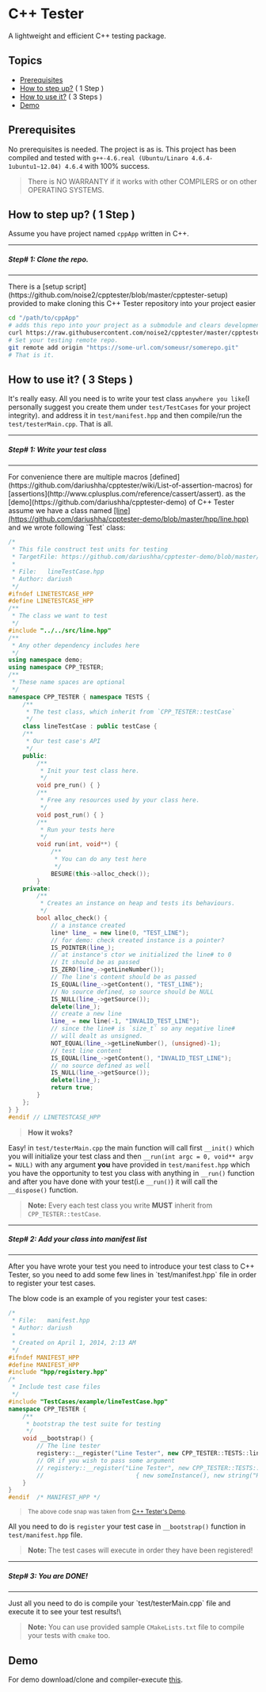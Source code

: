 C++ Tester
===

A lightweight and efficient C++ testing package.

Topics
---
* [Prerequisites](#prerequisites)
* [How to step up?](#how-to-use-it--3-steps-) ( 1 Step )
* [How to use it?](#how-to-use-it--3-steps-) ( 3 Steps )
* [Demo](#demo)

Prerequisites
---
No prerequisites is needed. The project is as is.
This project has been compiled and tested with `g++-4.6.real (Ubuntu/Linaro 4.6.4-1ubuntu1~12.04) 4.6.4` with 100% success.

> There is NO WARRANTY if it works with other COMPILERS or on other OPERATING SYSTEMS. 

How to step up? ( 1 Step )
-----
Assume you have project named `cppApp` written in C++.

<hr />
<h5>Step# 1: Clone the repo.</h5>
<hr />
There is a [setup script](https://github.com/noise2/cpptester/blob/master/cpptester-setup) provided to make cloning this C++ Tester repository into your project easier

```BASH
cd "/path/to/cppApp"
# adds this repo into your project as a submodule and clears development history of this repo. too 
curl https://raw.githubusercontent.com/noise2/cpptester/master/cpptester-setup | bash
# Set your testing remote repo.
git remote add origin "https://some-url.com/someusr/somerepo.git"
# That is it.
```

How to use it? ( 3 Steps )
---
It's really easy. All you need is to write your test class `anywhere you like`(I personally suggest you create them under `test/TestCases` for your project integrity). and address it in `test/manifest.hpp` and then compile/run the `test/testerMain.cpp`. That is all.

<hr />
<h5>Step# 1: Write your test class</h5>
<hr />
For convenience there are multiple macros [defined](https://github.com/dariushha/cpptester/wiki/List-of-assertion-macros) for [assertions](http://www.cplusplus.com/reference/cassert/assert). as the [demo](https://github.com/dariushha/cpptester-demo) of C++ Tester assume we have a class named <u>[line](https://github.com/dariushha/cpptester-demo/blob/master/hpp/line.hpp)</u> and we wrote following `Test` class:


```CPP
/*
 * This file construct test units for testing
 * TargetFile: https://github.com/dariushha/cpptester-demo/blob/master/src/line.hpp
 *
 * File:   lineTestCase.hpp
 * Author: dariush
 */
#ifndef LINETESTCASE_HPP
#define LINETESTCASE_HPP
/**
 * The class we want to test
 */
#include "../../src/line.hpp"
/**
 * Any other dependency includes here
 */
using namespace demo;
using namespace CPP_TESTER;
/**
 * These name spaces are optional
 */
namespace CPP_TESTER { namespace TESTS {
    /**
     * The test class, which inherit from `CPP_TESTER::testCase`
     */
    class lineTestCase : public testCase {
    /**
     * Our test case's API
     */
    public:
        /**
         * Init your test class here.
         */
        void pre_run() { }
        /**
         * Free any resources used by your class here.
         */
        void post_run() { }
        /**
         * Run your tests here
         */
        void run(int, void**) {
            /**
             * You can do any test here
             */
            BESURE(this->alloc_check());
        }
    private:
        /**
         * Creates an instance on heap and tests its behaviours.
         */
        bool alloc_check() {
            // a instance created
            line* line_ = new line(0, "TEST_LINE");
            // for demo: check created instance is a pointer?
            IS_POINTER(line_);
            // at instance's ctor we initialized the line# to 0
            // It should be as passed
            IS_ZERO(line_->getLineNumber());
            // The line's content should be as passed
            IS_EQUAL(line_->getContent(), "TEST_LINE");
            // No source defined, so source should be NULL
            IS_NULL(line_->getSource());
            delete(line_);
            // create a new line
            line_ = new line(-1, "INVALID_TEST_LINE");
            // since the line# is `size_t` so any negative line#
            // will dealt as unsigned.
            NOT_EQUAL(line_->getLineNumber(), (unsigned)-1);
            // test line content
            IS_EQUAL(line_->getContent(), "INVALID_TEST_LINE");
            // no source defined as well
            IS_NULL(line_->getSource());
            delete(line_);
            return true;
        }
    };
} }
#endif // LINETESTCASE_HPP
```
> <b>How it woks?</b>

Easy! in `test/testerMain.cpp` the main function will call first `__init()` which you will initialize your test class and then `__run(int argc = 0, void** argv = NULL)` with any argument <b>you</b> have provided in `test/manifest.hpp` which you have the opportunity to test you class with anything in `__run()` function and after you have done with your test(i.e `__run()`) it will call the `__dispose()` function.

> <b>Note:</b> Every each test class you write <b>MUST</b> inherit from  `CPP_TESTER::testCase`. 

<hr />
<h5>Step# 2: Add your class into manifest list</h5>
<hr />
After you have wrote your test you need to introduce your test class to C++ Tester, so you need to add some few lines in `test/manifest.hpp` file in order to register your test cases.

The blow code is an example of you register your test cases:

```CPP
/*
 * File:   manifest.hpp
 * Author: dariush
 *
 * Created on April 1, 2014, 2:13 AM
 */
#ifndef MANIFEST_HPP
#define	MANIFEST_HPP
#include "hpp/registery.hpp"
/*
 * Include test case files
 */
#include "TestCases/example/lineTestCase.hpp"
namespace CPP_TESTER {
    /**
     * bootstrap the test suite for testing
     */
    void __bootstrap() {
        // The line tester
        registery::__register("Line Tester", new CPP_TESTER::TESTS::lineTestCase());
        // OR if you wish to pass some argument
        // registery::__register("Line Tester", new CPP_TESTER::TESTS::lineTestCase(), 
        //                          { new someInstance(), new string("Hello World!") });
    }
}
#endif	/* MANIFEST_HPP */
```
> <small>The above code snap was taken from [C++ Tester's Demo](https://github.com/dariushha/cpptester-demo).</small>

All you need to do is `register` your test case in `__bootstrap()` function in `test/manifest.hpp` file.

> <b>Note: </b>The test cases will execute in order they have been registered!

<hr />
<h5>Step# 3: You are DONE!</h5>
<hr />
Just all you need to do is compile your `test/testerMain.cpp` file and execute it to see your test results!\

> **Note:** You can use provided sample `CMakeLists.txt` file to compile your tests with `cmake` too.

Demo
---
For demo download/clone and compiler-execute [this](https://github.com/dariushha/cpptester-demo).
